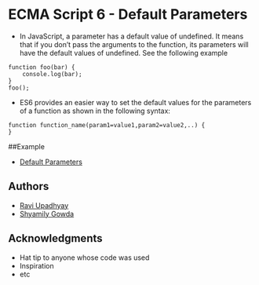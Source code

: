 # ECMA Script 6 - Default Parameters
* In JavaScript, a parameter has a default value of undefined. It means that if you don’t pass the arguments to the function, its parameters will have the default values of undefined.
See the following example
```
function foo(bar) {
    console.log(bar);
} 
foo();    
```
* ES6 provides an easier way to set the default values for the parameters of a function as shown in the following syntax:
```
function function_name(param1=value1,param2=value2,..) {
}
```

##Example 
* [Default Parameters](https://codepen.io/shyamily-gowda/pen/VdOxjQ)

## Authors

* [Ravi Upadhyay](https://github.com/Ravi-Upadhyay)
* [Shyamily Gowda](https://github.com/shyamily-gowda)

## Acknowledgments

* Hat tip to anyone whose code was used
* Inspiration
* etc


